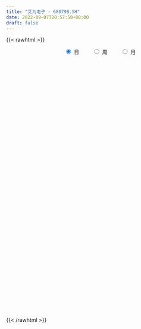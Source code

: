 ```yaml
---
title: "艾为电子 - 688798.SH"
date: 2022-09-07T20:57:58+08:00
draft: false
---
```

{{< rawhtml >}}
    <div style="text-align: center">
        <label style="padding: 1rem;"><input style="margin-right: .5rem" type="radio" name="period" value="D" checked onclick="period_change(this)">日</label>
        <label style="padding: 1rem;"><input style="margin-right: .5rem" type="radio" name="period" value="W" onclick="period_change(this)">周</label>
        <label style="padding: 1rem;"><input style="margin-right: .5rem" type="radio" name="period" value="M" onclick="period_change(this)">月</label>
    </div>
    <div id="chart" style="height: 700px;"></div> 
    <script type="text/javascript">
        const D_v = [227265.16,69848.0,43857.45,44187.85,35442.97,27530.89,23985.12,18877.96,15049.22,16052.63,16523.86,14138.31,18673.86,15838.46,11896.27,9630.75,5924.41,7844.6,7640.6,11853.77,12839.81,5108.15,4209.7,5173.91,5168.27,4209.15,5033.35,2846.95,4679.94,5002.31,4209.09,2776.8,2911.92,3030.33,4730.97,3410.58,2941.62,4201.6,3446.14,1576.47,3926.97,1910.35,2049.82,2566.81,2639.29,19299.68,10826.42,4170.5,6044.02,3784.99,7032.49,7522.28,3899.7,2147.25,3718.29,3519.16,4902.74,4838.66,6507.41,2634.03,3806.68,6558.23,5008.78,5497.57,5881.49,5007.64,4118.25,3493.28,4296.76,6695.87,2854.56,3308.62,4617.48,2004.78,6361.85,5258.42,4120.58,5109.17,4859.47,8883.19,4168.25,3831.12,5351.56,4409.2,2036.06,2309.69,2777.92,2170.61,3094.09,3845.39,4181.27,4037.98,5365.29,4312.09,4200.5,8326.52,3762.3,3885.58,4423.33,8358.04,9811.6,14346.77,8889.22,11043.64,14628.77,9467.32,7077.75,12709.88,6902.59,2898.46,3429.93,3237.42,3240.05,3839.5,2625.35,3517.27,3351.31,2383.03,3671.66,10883.23,7352.96,3948.44,5792.8,5159.87,4243.34,5941.19,2885.52,4730.76,5812.97,3038.35,4469.2,4391.38,4986.08,5653.42,4573.13,5136.0,3756.76,2035.67,2972.73,4651.8,7318.73,5741.68,2813.44,2869.01,1783.09,1254.12,1354.89,1643.56,956.39,1949.08,1171.81,1554.68,4880.38,2452.13,2704.78,3363.29,1885.54,4134.83,3278.89,2693.5,8049.75,4756.56,3927.64,5357.67,3031.51,3260.13,3846.5,3813.95,5019.73,3750.67,2670.89,3288.67,2631.36,3847.32,5239.88,3897.26,2887.83,2814.14,3604.51,3284.8,2803.35,2668.85,4128.38,3931.99,2898.74,6740.37,5817.71,8325.65,6653.34,4185.48,5530.41,8123.59,7308.13,5518.75,6213.19,7572.37,4004.68,5450.25,5529.72,4757.47,4053.93,4505.68,5809.13,7365.35,4712.33,6281.81,7135.15,9043.95,6616.23,7755.35,4131.69,7851.86,4137.56,7208.02,3912.68,3630.78,3597.76,3716.41,3418.57,2881.24,3009.35,4265.74,4700.9,3177.66,5131.39,3279.44,2063.46,3075.94,1706.98,5969.24,6308.74,4090.16,5183.59,5269.74,4822.07,13194.44,9111.22,7016.83,6532.7,7005.37,8451.8,7774.22,15308.92,12142.07,10667.21,9235.11,28372.45,15826.54,18897.38,12162.55,9143.75,12034.85,6517.98,9923.48,8234.34,6915.13,6460.46,4193.11,8018.23]
const D_histogram = [0.0,-0.8302678063,-0.909577708,-0.3313670873,0.4985829442,0.6452301934,0.8011620419,0.0275569566,-1.0329023665,-2.0237581536,-2.5340796646,-3.0872082402,-3.8213118069,-3.8130847268,-3.0511601201,-2.4707655101,-1.8891835716,-1.1786003468,-0.3604603359,0.2922126807,0.2970290237,0.6025897768,0.4544849473,-0.0152748317,-0.2586536679,0.1056737664,0.7868878551,0.9744472841,1.4487227347,1.4044565278,0.7841326809,0.5073927994,0.0483696471,-0.0631634462,-0.2272362755,-0.2632350674,-0.236894104,0.0874171946,0.4906692686,0.6103503937,1.2306696336,1.0815700003,0.7612510654,0.5669282023,0.4406883418,-0.7094018795,-1.743702636,-1.6255139955,-1.5162558179,-1.4716644428,-0.299363228,1.2586169412,2.2647784244,2.7095344806,3.3019704998,3.5661193188,4.0549962922,4.5860409598,3.7816464195,2.8706618983,1.9468448696,0.7335053502,-0.2802794827,-0.3315233028,-0.2597610609,-0.6839625875,-0.9561628346,-1.5084836052,-1.9053201196,-1.3677959949,-0.9027643674,-0.6318487507,-0.464092367,-0.7905652562,-1.482562039,-1.8400644235,-2.0760201897,-2.3495182398,-2.410512939,-2.3857827092,-2.1991576808,-1.8596714521,-1.6753343556,-1.6821549347,-1.5531563288,-1.1948324481,-0.6909636473,-0.2298371044,0.2759385681,0.9523119196,1.5837518527,1.7035939274,1.5947194832,1.0280270334,0.1526073989,-0.9358673503,-1.5032694383,-1.7804641207,-2.086916972,-2.4093941285,-2.8465158781,-3.0631634327,-2.8967307347,-2.4923131977,-1.9300004116,-1.7258460303,-1.7733686088,-0.6127881126,-0.1143893094,0.2360237418,0.2839601986,0.1461700181,0.4170594476,0.5619987378,0.8233325792,1.0239814988,0.9031551818,0.7886882038,1.2459200761,1.0825136137,1.3894440014,1.6579328868,2.0854996289,2.580500846,3.0853002437,2.5671909538,2.4873481793,2.6660406238,2.8285990931,2.6635808398,2.464940342,2.0515481039,1.1427478765,0.1433321742,-0.0420345861,-0.4221160377,-0.7916733884,-1.2285455648,-2.0794917502,-1.7793931458,-0.3859738748,0.0468083909,0.5528533872,1.0776684408,1.1560637816,0.896215071,0.7990630922,0.2187590535,-0.24069845,-0.0101023507,-0.002979453,-0.192451376,-0.8304549687,-1.4519609468,-1.520524606,-1.8883096292,-2.0358747321,-2.6290914586,-2.9444303965,-2.7968778979,-2.1410215463,-1.7308634624,-1.2982547714,-0.7538690505,-0.6627444562,-1.0287365139,-1.1383195127,-0.9027145466,-0.6384588893,-0.2875946421,-0.1114196732,0.1390113501,0.0913261116,0.2368795336,0.7755407014,0.9989879261,1.2316839066,1.4098607221,1.8048792519,2.1993078467,2.6582984981,2.927248083,2.7448828376,1.9861938075,1.2378400778,0.2464698316,-0.1521129417,0.3902867849,1.0917399745,1.4764627689,2.2862432366,2.6925585561,2.529459114,1.9733175491,0.9529739434,0.8895747659,0.5478583781,-0.2094605493,-0.6759142972,-0.8625907805,-1.0727546766,-1.2012149014,-1.1764573263,-1.3720942172,-1.2827777985,-1.0919214133,-0.7638896086,-0.209618719,-0.2390124754,-0.0539622631,0.0593612227,-0.1770147813,-0.3893992112,-0.3526396548,-0.3650612583,-0.332158784,-0.4658214987,-0.6562485737,-0.8241893302,-0.6584763789,-0.6086338591,-0.7002890323,-0.8965675845,-0.9405964613,-0.687549734,-0.5810026849,-0.5673490625,-0.5724131076,-0.5461574316,-0.0932460288,-0.2005474837,-0.0830057591,0.0922713969,0.3377333908,0.7718164016,1.6640077976,1.8642228882,1.9357025852,1.7926136922,1.9658144142,1.428975736,0.7419318812,0.3632952132,-0.1954957009,-0.4200979676,-0.4671781189,0.5214308543,0.798552812,0.3517288163,0.1968252442,-0.1222627759,-0.4621586274,-0.5715869925,-0.4152900058,-0.3817624069,-0.1905845609,-0.2624555762,-0.261900262,-0.2466523697]
const D_fast = [0.0,-1.0378347578,-1.3445390865,-0.8491702377,0.1054255298,0.4133803274,0.7696026864,0.0028868402,-1.3157980745,-2.8125934,-3.9564348271,-5.2813654628,-6.9707969813,-7.9158410828,-7.9167065062,-7.9540032737,-7.844717228,-7.42878409,-6.7007591631,-5.9750329763,-5.8959593773,-5.43975118,-5.4742347727,-5.9478132596,-6.2558555128,-5.8651096369,-4.9871735844,-4.5560023344,-3.7195462002,-3.4126982751,-3.8369889517,-3.9868806334,-4.433811374,-4.5611353288,-4.782017227,-4.8838247857,-4.9167073484,-4.570541751,-4.04462236,-3.7723536364,-2.8443669881,-2.7230741214,-2.8530802899,-2.9056711024,-2.9217388775,-4.2491795687,-5.7194059841,-6.0075958425,-6.2774016194,-6.600726355,-5.5032659471,-3.6306315427,-2.0582754533,-0.936135777,0.4817928672,1.6374715158,3.1400975623,4.8176524698,4.9586695345,4.7653504878,4.3282446765,3.2982814947,2.214426791,2.0803021453,2.087124122,1.4919319485,0.9806909927,0.0512493208,-0.8219172235,-0.6263420975,-0.3870015618,-0.2740481328,-0.2223148408,-0.7464290441,-1.8090663367,-2.6265848271,-3.3815456406,-4.2424232508,-4.9060461846,-5.4777616321,-5.8409260239,-5.9663576583,-6.2008541507,-6.6282134635,-6.8875039397,-6.8278881711,-6.496760282,-6.0930930153,-5.5183327008,-4.6038813694,-3.5765034731,-3.0307629165,-2.7409574899,-3.0506431814,-3.8879109662,-5.2103525529,-6.1535720006,-6.8758827131,-7.7040648074,-8.6288904961,-9.7776412151,-10.7600796279,-11.3178296136,-11.5364903761,-11.4566776928,-11.6839848191,-12.1748495498,-11.1674660817,-10.6976646059,-10.2882456193,-10.1693191128,-10.2705667887,-9.8954124974,-9.6099735227,-9.1428065366,-8.6861622422,-8.5811997638,-8.4984946908,-7.7297827995,-7.6225608585,-6.9682694704,-6.2852973633,-5.336355714,-4.1962292854,-2.9201048267,-2.7964163782,-2.2544221079,-1.4092195075,-0.5395112649,-0.0386343083,0.3789602795,0.4784550673,-0.1446581909,-1.1082408497,-1.3041162565,-1.7897267175,-2.3572024153,-3.1012109829,-4.4720301059,-4.6167797879,-3.3198539856,-2.8753696222,-2.2311112791,-1.4368791153,-1.069467829,-1.1052627719,-1.0026489776,-1.528263253,-2.047895369,-1.8198248574,-1.8134468229,-2.0510315899,-2.8966489248,-3.8811451397,-4.3298399503,-5.1697023808,-5.8262361667,-7.0767257578,-8.1281722949,-8.6798392708,-8.5592383057,-8.5817960875,-8.4737510893,-8.117832631,-8.1923941507,-8.8155703369,-9.2097332139,-9.1998068844,-9.0951659495,-8.8162003628,-8.6678803122,-8.3826964513,-8.407550162,-8.2027768566,-7.4702305135,-6.9970363072,-6.4564193501,-5.925777354,-5.0795390112,-4.1352834547,-3.0117181788,-2.0109565731,-1.5071011092,-1.7692416874,-2.2081353976,-3.137888186,-3.5744991947,-2.9345277719,-1.9601395886,-1.2063011021,0.1750401749,1.2544951334,1.7237604698,1.6609482921,0.8788481724,1.0378426862,0.833090893,0.0234068283,-0.6120254939,-1.0143496724,-1.4927022376,-1.9214661877,-2.1908229442,-2.7294833893,-2.9608614203,-3.0429853885,-2.9059259859,-2.4040597761,-2.4932066513,-2.3216470047,-2.1934832133,-2.4741129126,-2.7838471454,-2.8352475027,-2.9389344208,-2.9890716424,-3.2391897318,-3.5936789502,-3.9676670392,-3.9665731826,-4.0688891277,-4.3356165589,-4.7560370072,-5.0352149994,-4.9540557056,-4.9927593277,-5.1209429709,-5.2691102929,-5.3793939748,-4.9497940792,-5.1072324051,-5.0104421202,-4.812097115,-4.4822017734,-3.8551646622,-2.5469713169,-1.8807005042,-1.3252951609,-1.0202306308,-0.3555763052,-0.5351710495,-1.036731934,-1.3245447987,-1.932209638,-2.2618363966,-2.4257110776,-1.3067443909,-0.8299842301,-1.1888760218,-1.2945732829,-1.644226997,-2.0996625052,-2.3519876184,-2.2995131332,-2.3614261361,-2.2178944302,-2.3553793396,-2.4202990909,-2.466714291]
const D_slow = [0.0,-0.2075669516,-0.4349613786,-0.5178031504,-0.3931574143,-0.231849866,-0.0315593555,-0.0246701164,-0.282895708,-0.7888352464,-1.4223551625,-2.1941572226,-3.1494851743,-4.102756356,-4.8655463861,-5.4832377636,-5.9555336565,-6.2501837432,-6.3402988272,-6.267245657,-6.1929884011,-6.0423409569,-5.92871972,-5.9325384279,-5.9972018449,-5.9707834033,-5.7740614395,-5.5304496185,-5.1682689348,-4.8171548029,-4.6211216327,-4.4942734328,-4.482181021,-4.4979718826,-4.5547809515,-4.6205897183,-4.6798132443,-4.6579589457,-4.5352916285,-4.3827040301,-4.0750366217,-3.8046441216,-3.6143313553,-3.4725993047,-3.3624272193,-3.5397776892,-3.9757033481,-4.382081847,-4.7611458015,-5.1290619122,-5.2039027192,-4.8892484839,-4.3230538778,-3.6456702576,-2.8201776327,-1.928647803,-0.9148987299,0.23161151,1.1770231149,1.8946885895,2.3813998069,2.5647761445,2.4947062738,2.4118254481,2.3468851829,2.175894536,1.9368538273,1.559732926,1.0834028961,0.7414538974,0.5157628056,0.3578006179,0.2417775261,0.0441362121,-0.3265042977,-0.7865204035,-1.305525451,-1.8929050109,-2.4955332457,-3.0919789229,-3.6417683431,-4.1066862062,-4.5255197951,-4.9460585287,-5.3343476109,-5.633055723,-5.8057966348,-5.8632559109,-5.7942712689,-5.556193289,-5.1602553258,-4.7343568439,-4.3356769731,-4.0786702148,-4.0405183651,-4.2744852026,-4.6503025622,-5.0954185924,-5.6171478354,-6.2194963675,-6.9311253371,-7.6969161952,-8.4210988789,-9.0441771783,-9.5266772812,-9.9581387888,-10.401480941,-10.5546779691,-10.5832752965,-10.5242693611,-10.4532793114,-10.4167368069,-10.312471945,-10.1719722605,-9.9661391157,-9.710143741,-9.4843549456,-9.2871828946,-8.9757028756,-8.7050744722,-8.3577134718,-7.9432302501,-7.4218553429,-6.7767301314,-6.0054050705,-5.363607332,-4.7417702872,-4.0752601312,-3.368110358,-2.702215148,-2.0859800625,-1.5730930366,-1.2874060674,-1.2515730239,-1.2620816704,-1.3676106798,-1.5655290269,-1.8726654181,-2.3925383557,-2.8373866421,-2.9338801108,-2.9221780131,-2.7839646663,-2.5145475561,-2.2255316107,-2.0014778429,-1.8017120699,-1.7470223065,-1.807196919,-1.8097225067,-1.8104673699,-1.8585802139,-2.0661939561,-2.4291841928,-2.8093153443,-3.2813927516,-3.7903614346,-4.4476342993,-5.1837418984,-5.8829613729,-6.4182167594,-6.850932625,-7.1754963179,-7.3639635805,-7.5296496945,-7.786833823,-8.0714137012,-8.2970923378,-8.4567070602,-8.5286057207,-8.556460639,-8.5217078015,-8.4988762736,-8.4396563902,-8.2457712148,-7.9960242333,-7.6881032566,-7.3356380761,-6.8844182631,-6.3345913015,-5.6700166769,-4.9382046562,-4.2519839468,-3.7554354949,-3.4459754754,-3.3843580175,-3.422386253,-3.3248145568,-3.0518795631,-2.6827638709,-2.1112030617,-1.4380634227,-0.8056986442,-0.3123692569,-0.0741257711,0.1482679204,0.2852325149,0.2328673776,0.0638888033,-0.1517588919,-0.419947561,-0.7202512863,-1.0143656179,-1.3573891722,-1.6780836218,-1.9510639752,-2.1420363773,-2.1944410571,-2.2541941759,-2.2676847417,-2.252844436,-2.2970981313,-2.3944479341,-2.4826078478,-2.5738731624,-2.6569128584,-2.7733682331,-2.9374303765,-3.1434777091,-3.3080968038,-3.4602552685,-3.6353275266,-3.8594694227,-4.0946185381,-4.2665059716,-4.4117566428,-4.5535939084,-4.6966971853,-4.8332365432,-4.8565480504,-4.9066849214,-4.9274363611,-4.9043685119,-4.8199351642,-4.6269810638,-4.2109791144,-3.7449233924,-3.2609977461,-2.812844323,-2.3213907195,-1.9641467855,-1.7786638152,-1.6878400119,-1.7367139371,-1.841738429,-1.9585329587,-1.8281752452,-1.6285370421,-1.5406048381,-1.491398527,-1.521964221,-1.6375038779,-1.780400626,-1.8842231274,-1.9796637291,-2.0273098694,-2.0929237634,-2.1583988289,-2.2200619213]
const D_data = [['2021-08-16', 252.0, 260.8, 252.0, 281.0],['2021-08-17', 259.9, 247.79, 240.01, 259.9],['2021-08-18', 245.0, 253.99, 235.53, 254.26],['2021-08-19', 250.0, 263.02, 249.5, 276.85],['2021-08-20', 260.0, 270.0, 250.1, 277.6],['2021-08-23', 270.0, 264.5, 258.2, 272.8],['2021-08-24', 260.03, 266.0, 252.2, 276.0],['2021-08-25', 263.11, 253.0, 253.0, 267.77],['2021-08-26', 254.0, 244.0, 244.0, 258.16],['2021-08-27', 241.0, 238.0, 235.5, 248.5],['2021-08-30', 235.94, 237.96, 227.29, 242.33],['2021-08-31', 235.0, 232.02, 227.1, 238.58],['2021-09-01', 234.45, 223.1, 219.97, 234.45],['2021-09-02', 219.34, 226.85, 219.34, 241.5],['2021-09-03', 226.97, 234.99, 221.28, 238.4],['2021-09-06', 233.0, 233.4, 231.33, 240.98],['2021-09-07', 237.2, 234.0, 228.25, 238.0],['2021-09-08', 233.2, 237.02, 228.5, 239.1],['2021-09-09', 233.0, 241.0, 233.0, 244.15],['2021-09-10', 241.49, 241.99, 237.55, 245.88],['2021-09-13', 239.8, 235.0, 227.5, 242.7],['2021-09-14', 234.01, 239.1, 231.2, 239.48],['2021-09-15', 239.18, 233.41, 233.3, 242.0],['2021-09-16', 232.01, 227.03, 227.0, 237.41],['2021-09-17', 228.99, 226.97, 219.0, 231.04],['2021-09-22', 223.0, 234.0, 222.02, 235.0],['2021-09-23', 234.1, 240.33, 230.51, 241.79],['2021-09-24', 239.0, 236.4, 235.88, 242.9],['2021-09-27', 236.31, 242.0, 236.31, 245.14],['2021-09-28', 246.0, 237.1, 232.57, 246.0],['2021-09-29', 236.0, 228.28, 228.01, 236.8],['2021-09-30', 228.29, 230.02, 228.29, 232.67],['2021-10-08', 239.9, 225.32, 223.12, 239.9],['2021-10-11', 223.55, 227.48, 223.55, 232.05],['2021-10-12', 225.99, 225.31, 219.1, 233.0],['2021-10-13', 223.0, 225.52, 221.4, 226.0],['2021-10-14', 229.5, 225.41, 222.55, 229.5],['2021-10-15', 224.2, 229.37, 222.0, 231.76],['2021-10-18', 231.0, 231.91, 227.11, 236.83],['2021-10-19', 231.01, 229.58, 228.21, 233.0],['2021-10-20', 234.0, 238.0, 229.66, 240.88],['2021-10-21', 237.88, 230.0, 230.0, 238.0],['2021-10-22', 229.98, 226.79, 226.03, 232.86],['2021-10-25', 223.0, 227.0, 222.63, 227.88],['2021-10-26', 225.32, 226.9, 224.0, 230.3],['2021-10-27', 226.0, 210.0, 191.96, 227.0],['2021-10-28', 209.09, 204.0, 195.0, 209.37],['2021-10-29', 205.76, 214.01, 200.66, 214.54],['2021-11-01', 207.92, 212.6, 207.92, 226.81],['2021-11-02', 214.0, 210.3, 209.3, 218.78],['2021-11-03', 213.0, 226.29, 208.33, 229.97],['2021-11-04', 226.18, 238.2, 226.18, 240.22],['2021-11-05', 240.0, 239.0, 236.22, 243.77],['2021-11-08', 240.03, 237.33, 235.43, 243.47],['2021-11-09', 235.0, 243.95, 234.18, 245.45],['2021-11-10', 244.14, 244.58, 240.0, 250.1],['2021-11-11', 242.58, 252.3, 241.58, 258.88],['2021-11-12', 250.0, 259.02, 248.1, 260.17],['2021-11-15', 259.02, 245.0, 239.68, 261.99],['2021-11-16', 250.0, 241.9, 240.1, 250.0],['2021-11-17', 243.0, 239.0, 237.0, 244.0],['2021-11-18', 239.0, 231.0, 230.62, 244.89],['2021-11-19', 232.55, 228.0, 226.5, 234.69],['2021-11-22', 229.9, 237.28, 226.28, 239.5],['2021-11-23', 236.33, 238.98, 230.0, 243.56],['2021-11-24', 238.8, 231.75, 231.73, 240.5],['2021-11-25', 231.75, 231.4, 229.2, 236.36],['2021-11-26', 231.0, 224.91, 223.8, 232.01],['2021-11-29', 222.62, 223.1, 220.0, 227.14],['2021-11-30', 222.41, 234.01, 222.41, 235.47],['2021-12-01', 232.8, 235.0, 229.64, 236.5],['2021-12-02', 234.37, 234.01, 228.0, 235.63],['2021-12-03', 233.96, 233.51, 227.1, 235.99],['2021-12-06', 233.51, 226.4, 226.07, 233.55],['2021-12-07', 227.5, 218.12, 211.98, 227.5],['2021-12-08', 222.0, 218.05, 215.58, 222.0],['2021-12-09', 216.5, 216.24, 215.07, 219.95],['2021-12-10', 216.24, 212.38, 210.88, 217.76],['2021-12-13', 214.58, 211.91, 210.4, 214.58],['2021-12-14', 211.0, 210.56, 205.88, 213.36],['2021-12-15', 211.25, 210.84, 209.68, 215.25],['2021-12-16', 209.85, 212.0, 206.36, 212.91],['2021-12-17', 211.32, 209.44, 206.22, 212.78],['2021-12-20', 207.59, 205.5, 203.16, 209.88],['2021-12-21', 206.8, 205.5, 204.67, 207.0],['2021-12-22', 206.08, 207.81, 204.0, 210.85],['2021-12-23', 207.21, 210.4, 205.15, 211.7],['2021-12-24', 210.3, 211.28, 208.36, 212.38],['2021-12-27', 211.9, 213.65, 209.6, 214.47],['2021-12-28', 212.81, 218.68, 212.55, 221.71],['2021-12-29', 218.88, 221.92, 218.51, 225.04],['2021-12-30', 224.78, 218.16, 215.79, 224.78],['2021-12-31', 216.3, 216.0, 210.11, 218.13],['2022-01-04', 215.88, 208.88, 206.06, 216.65],['2022-01-05', 207.1, 200.99, 198.0, 207.21],['2022-01-06', 199.8, 192.08, 188.21, 200.0],['2022-01-07', 193.54, 192.5, 188.8, 194.27],['2022-01-10', 191.49, 191.83, 185.86, 193.0],['2022-01-11', 189.89, 187.56, 185.08, 192.8],['2022-01-12', 186.53, 183.0, 181.19, 188.76],['2022-01-13', 182.91, 176.45, 173.99, 182.92],['2022-01-14', 176.45, 174.02, 168.76, 176.45],['2022-01-17', 172.46, 175.14, 172.46, 178.88],['2022-01-18', 174.97, 176.26, 174.45, 183.36],['2022-01-19', 185.0, 177.76, 177.03, 190.0],['2022-01-20', 180.53, 172.49, 171.22, 180.53],['2022-01-21', 170.11, 166.9, 166.01, 173.98],['2022-01-24', 166.09, 182.61, 162.87, 184.54],['2022-01-25', 180.0, 177.01, 176.18, 184.91],['2022-01-26', 176.99, 176.0, 172.7, 179.0],['2022-01-27', 175.81, 172.0, 171.99, 178.5],['2022-01-28', 172.0, 168.11, 167.31, 173.39],['2022-02-07', 172.41, 172.34, 167.0, 173.89],['2022-02-08', 172.34, 170.82, 165.0, 174.8],['2022-02-09', 173.98, 172.5, 167.17, 173.98],['2022-02-10', 173.01, 172.33, 168.6, 175.21],['2022-02-11', 171.13, 167.92, 167.92, 172.38],['2022-02-14', 166.92, 166.7, 163.19, 168.85],['2022-02-15', 168.27, 174.31, 166.41, 176.98],['2022-02-16', 172.3, 167.0, 166.32, 172.8],['2022-02-17', 165.0, 173.06, 164.23, 174.0],['2022-02-18', 170.37, 174.2, 168.51, 174.5],['2022-02-21', 174.0, 178.49, 172.22, 181.88],['2022-02-22', 178.01, 182.7, 173.11, 183.49],['2022-02-23', 182.0, 186.9, 180.0, 188.86],['2022-02-24', 185.02, 175.5, 173.5, 186.28],['2022-02-25', 180.0, 180.68, 178.0, 181.98],['2022-02-28', 175.01, 185.63, 175.01, 186.29],['2022-03-01', 185.63, 188.03, 179.0, 189.88],['2022-03-02', 185.22, 185.69, 183.0, 187.0],['2022-03-03', 188.48, 186.0, 183.24, 188.48],['2022-03-04', 186.0, 183.2, 182.94, 190.76],['2022-03-07', 183.2, 174.48, 172.31, 183.69],['2022-03-08', 173.9, 168.5, 167.0, 177.07],['2022-03-09', 168.9, 175.35, 165.61, 176.44],['2022-03-10', 179.36, 171.0, 169.76, 182.74],['2022-03-11', 169.21, 168.4, 164.39, 172.0],['2022-03-14', 167.8, 164.31, 163.55, 168.6],['2022-03-15', 166.0, 153.99, 153.77, 166.0],['2022-03-16', 156.0, 165.0, 154.58, 166.05],['2022-03-17', 179.0, 182.02, 170.89, 185.66],['2022-03-18', 179.47, 174.38, 171.07, 182.49],['2022-03-21', 173.24, 177.68, 170.0, 179.3],['2022-03-22', 177.68, 180.99, 173.0, 182.96],['2022-03-23', 181.0, 177.59, 176.78, 182.92],['2022-03-24', 174.31, 173.38, 172.39, 175.69],['2022-03-25', 175.3, 174.86, 172.0, 176.38],['2022-03-28', 172.22, 167.12, 167.11, 174.64],['2022-03-29', 167.12, 165.55, 164.18, 168.87],['2022-03-30', 166.9, 173.22, 165.11, 174.49],['2022-03-31', 172.01, 170.8, 170.35, 174.49],['2022-04-01', 169.11, 167.5, 166.0, 171.13],['2022-04-06', 165.48, 158.94, 154.44, 165.48],['2022-04-07', 156.83, 154.49, 153.0, 158.24],['2022-04-08', 154.88, 157.98, 152.01, 159.24],['2022-04-11', 157.0, 151.24, 149.01, 157.0],['2022-04-12', 150.5, 150.52, 149.19, 154.6],['2022-04-13', 150.8, 140.46, 139.0, 151.8],['2022-04-14', 141.12, 138.55, 137.11, 143.88],['2022-04-15', 137.5, 140.8, 133.83, 141.51],['2022-04-18', 140.8, 146.49, 137.75, 146.98],['2022-04-19', 145.15, 143.8, 142.3, 146.8],['2022-04-20', 143.5, 144.15, 143.01, 150.8],['2022-04-21', 143.02, 146.34, 143.02, 152.99],['2022-04-22', 145.42, 140.75, 138.2, 147.8],['2022-04-25', 134.72, 132.5, 130.67, 140.95],['2022-04-26', 137.42, 132.42, 130.56, 137.42],['2022-04-27', 132.19, 135.1, 124.3, 135.85],['2022-04-28', 134.88, 135.0, 130.0, 139.81],['2022-04-29', 133.88, 136.17, 132.5, 137.8],['2022-05-05', 136.22, 134.03, 133.29, 138.0],['2022-05-06', 129.01, 134.91, 126.0, 137.11],['2022-05-09', 133.0, 130.6, 128.82, 136.63],['2022-05-10', 128.0, 132.21, 125.62, 134.37],['2022-05-11', 132.0, 138.21, 130.16, 140.41],['2022-05-12', 140.0, 135.88, 134.88, 140.0],['2022-05-13', 135.99, 137.01, 135.24, 141.0],['2022-05-16', 138.01, 137.43, 136.63, 141.78],['2022-05-17', 136.55, 141.98, 134.88, 143.79],['2022-05-18', 142.99, 144.78, 142.0, 146.8],['2022-05-19', 142.7, 149.0, 142.01, 149.0],['2022-05-20', 149.0, 150.08, 146.4, 151.35],['2022-05-23', 151.8, 146.28, 143.3, 151.8],['2022-05-24', 144.11, 137.83, 137.22, 149.48],['2022-05-25', 137.83, 134.65, 133.3, 140.78],['2022-05-26', 134.18, 126.99, 124.7, 134.18],['2022-05-27', 126.99, 130.2, 126.88, 133.87],['2022-05-30', 129.55, 142.0, 125.3, 142.9],['2022-05-31', 141.85, 147.51, 138.19, 153.68],['2022-06-01', 145.22, 147.11, 145.22, 153.65],['2022-06-02', 147.1, 156.85, 146.99, 157.67],['2022-06-06', 157.99, 156.84, 155.8, 166.16],['2022-06-07', 156.84, 152.3, 148.7, 158.78],['2022-06-08', 154.5, 147.15, 144.51, 154.5],['2022-06-09', 146.0, 138.2, 138.0, 147.21],['2022-06-10', 140.96, 148.0, 138.51, 148.0],['2022-06-13', 147.0, 144.02, 143.21, 147.98],['2022-06-14', 143.98, 136.0, 133.38, 143.98],['2022-06-15', 136.0, 135.99, 134.5, 139.97],['2022-06-16', 135.76, 137.1, 135.65, 139.62],['2022-06-17', 136.55, 134.91, 132.5, 137.36],['2022-06-20', 135.7, 134.02, 133.15, 137.47],['2022-06-21', 134.17, 134.58, 131.88, 134.71],['2022-06-22', 135.4, 130.16, 129.61, 136.74],['2022-06-23', 131.76, 132.16, 129.33, 132.88],['2022-06-24', 132.98, 132.98, 131.07, 135.17],['2022-06-27', 133.12, 135.07, 132.7, 139.0],['2022-06-28', 135.07, 139.6, 130.1, 141.01],['2022-06-29', 137.2, 133.21, 133.01, 139.68],['2022-06-30', 131.1, 135.88, 131.1, 137.99],['2022-07-01', 136.66, 135.47, 134.3, 138.29],['2022-07-04', 135.45, 130.38, 130.0, 135.45],['2022-07-05', 131.0, 128.9, 127.01, 131.67],['2022-07-06', 129.0, 130.9, 127.38, 134.94],['2022-07-07', 130.57, 129.7, 127.5, 131.48],['2022-07-08', 130.01, 129.67, 128.98, 132.52],['2022-07-11', 128.39, 126.6, 126.23, 129.66],['2022-07-12', 128.0, 124.15, 123.9, 128.51],['2022-07-13', 123.89, 122.43, 120.21, 124.95],['2022-07-14', 124.0, 125.55, 122.01, 125.9],['2022-07-15', 124.02, 123.69, 122.11, 127.34],['2022-07-18', 123.0, 120.77, 119.5, 124.37],['2022-07-19', 120.19, 117.5, 116.07, 121.39],['2022-07-20', 117.5, 117.45, 116.5, 119.7],['2022-07-21', 117.12, 120.49, 116.14, 122.68],['2022-07-22', 119.84, 118.5, 117.31, 121.43],['2022-07-25', 118.4, 116.56, 115.38, 119.43],['2022-07-26', 116.56, 115.23, 113.13, 116.56],['2022-07-27', 114.19, 114.55, 113.58, 115.2],['2022-07-28', 115.0, 120.25, 114.56, 121.78],['2022-07-29', 121.11, 113.35, 112.9, 121.59],['2022-08-01', 113.28, 115.38, 109.32, 116.93],['2022-08-02', 114.81, 116.2, 110.57, 118.77],['2022-08-03', 114.66, 117.7, 114.5, 122.5],['2022-08-04', 119.19, 121.68, 118.05, 122.09],['2022-08-05', 120.54, 131.37, 120.12, 135.0],['2022-08-08', 130.88, 126.51, 125.0, 130.88],['2022-08-09', 126.0, 126.66, 121.38, 126.66],['2022-08-10', 126.0, 124.84, 123.0, 128.99],['2022-08-11', 125.44, 130.03, 123.93, 131.5],['2022-08-12', 128.21, 121.2, 120.51, 130.51],['2022-08-15', 118.66, 116.6, 115.39, 122.45],['2022-08-16', 115.98, 117.77, 115.37, 124.5],['2022-08-17', 117.0, 112.79, 112.3, 117.76],['2022-08-18', 112.66, 114.35, 110.28, 116.3],['2022-08-19', 114.0, 115.21, 113.0, 118.78],['2022-08-22', 115.66, 130.5, 114.66, 131.0],['2022-08-23', 130.22, 125.3, 124.0, 131.88],['2022-08-24', 122.79, 116.0, 115.6, 124.49],['2022-08-25', 115.11, 118.03, 113.45, 118.79],['2022-08-26', 119.0, 114.5, 114.0, 119.0],['2022-08-29', 114.0, 111.99, 110.0, 117.35],['2022-08-30', 111.0, 113.0, 110.38, 113.99],['2022-08-31', 113.01, 115.8, 112.01, 116.81],['2022-09-01', 115.0, 114.18, 114.0, 117.68],['2022-09-02', 114.18, 116.25, 112.28, 117.5],['2022-09-05', 116.3, 112.8, 112.08, 116.3],['2022-09-06', 112.18, 113.0, 112.18, 113.89],['2022-09-07', 113.13, 112.71, 112.19, 116.5]]
const W_v = [420601.4300000001,101495.82,77070.76,42894.13,32499.84,12089.45,16668.14,2911.92,18315.1,12909.75,39502.7,28283.48,19126.1,24515.13,23998.23,21773.29,22854.8,27093.59,13703.48,20524.02,20601.41,40825.32,51106.7,29178.28,16573.48,28239.32,24022.72,22442.66,24105.39,22720.61,10074.55,7275.52,10037.29,15356.05,25123.13,19690.98,5959.56,18503.65,15175.65,23517.19,24694.88,34736.03,23796.05,28674.3,34682.37,26740.9,16623.33,20555.13,19124.36,32560.0,38117.92,55127.53,84402.67,43625.78,18671.8]
const W_histogram = [0.0,-2.0421652422,-3.4025378365,-3.6176931417,-4.5007891427,-4.1856439908,-4.1354022634,-4.1371915313,-3.6036649679,-3.177478786,-3.4846109136,-1.8169370817,0.6880520272,0.3277166909,-0.0279787055,0.383972522,-0.6426996787,-1.3549451728,-1.5246403858,-1.1581100544,-2.2729929717,-3.9324077256,-5.1122038083,-5.3862844533,-5.1553807458,-4.1954165428,-2.8064885195,-1.4678255798,-1.33281921,-0.6301498978,0.0419235509,0.1591628678,-0.2157118972,-1.367734334,-1.8501530314,-2.1724650363,-2.160703009,-1.7208144056,-0.3316421899,-0.5223362428,1.277363039,1.9618206581,1.6363277288,1.4033558452,1.519462674,1.3157671693,0.9078177335,0.4415781284,-0.0352093143,0.9851215681,1.0890645475,0.8774601163,0.814126691,1.0021825963,0.9980666439]
const W_fast = [0.0,-2.5527065527,-4.7637136062,-5.8832921968,-7.8915854835,-8.6228513293,-9.6064601678,-10.6425473185,-11.0099369971,-11.3781205116,-12.5564053677,-11.3429658062,-8.6659636905,-8.944369854,-9.3070599269,-8.7991155688,-9.9864626892,-11.0374444765,-11.588299786,-11.5112969682,-13.1944281284,-15.8369448137,-18.2947918484,-19.9154436067,-20.9733850857,-21.0622750184,-20.3749691249,-19.4032625802,-19.601461013,-19.0563291752,-18.3737748388,-18.216744805,-18.6455475442,-20.1395035645,-21.0844605198,-21.9498887837,-22.4783025087,-22.4686175067,-21.1623558384,-21.483633952,-19.3645939105,-18.1896811269,-18.106092124,-17.9882250463,-17.4922525489,-17.3670062613,-17.5480012637,-17.9038463367,-18.389436108,-17.1228248336,-16.7466157173,-16.7388551195,-16.5986568719,-16.1600553176,-15.9146546091]
const W_slow = [0.0,-0.5105413105,-1.3611757697,-2.2655990551,-3.3907963408,-4.4372073385,-5.4710579043,-6.5053557872,-7.4062720292,-8.2006417257,-9.0717944541,-9.5260287245,-9.3540157177,-9.272086545,-9.2790812213,-9.1830880908,-9.3437630105,-9.6824993037,-10.0636594002,-10.3531869138,-10.9214351567,-11.9045370881,-13.1825880402,-14.5291591535,-15.8180043399,-16.8668584756,-17.5684806055,-17.9354370004,-18.2686418029,-18.4261792774,-18.4156983897,-18.3759076727,-18.429835647,-18.7717692305,-19.2343074884,-19.7774237475,-20.3175994997,-20.7478031011,-20.8307136486,-20.9612977093,-20.6419569495,-20.151501785,-19.7424198528,-19.3915808915,-19.011715223,-18.6827734306,-18.4558189973,-18.3454244651,-18.3542267937,-18.1079464017,-17.8356802648,-17.6163152357,-17.412783563,-17.1622379139,-16.9127212529]
const W_data = [['2021-08-20', 252.0, 270.0, 235.53, 281.0],['2021-08-27', 270.0, 238.0, 235.5, 276.0],['2021-09-03', 235.94, 234.99, 219.34, 242.33],['2021-09-10', 233.0, 241.99, 228.25, 245.88],['2021-09-17', 239.8, 226.97, 219.0, 242.7],['2021-09-24', 223.0, 236.4, 222.02, 242.9],['2021-09-30', 236.31, 230.02, 228.01, 246.0],['2021-10-08', 239.9, 225.32, 223.12, 239.9],['2021-10-15', 223.55, 229.37, 219.1, 233.0],['2021-10-22', 231.0, 226.79, 226.03, 240.88],['2021-10-29', 223.0, 214.01, 191.96, 230.3],['2021-11-05', 207.92, 239.0, 207.92, 243.77],['2021-11-12', 240.03, 259.02, 234.18, 260.17],['2021-11-19', 259.02, 228.0, 226.5, 261.99],['2021-11-26', 229.9, 224.91, 223.8, 243.56],['2021-12-03', 222.62, 233.51, 220.0, 236.5],['2021-12-10', 233.51, 212.38, 210.88, 233.55],['2021-12-17', 214.58, 209.44, 205.88, 215.25],['2021-12-24', 207.59, 211.28, 203.16, 212.38],['2021-12-31', 211.9, 216.0, 209.6, 225.04],['2022-01-07', 215.88, 192.5, 188.21, 216.65],['2022-01-14', 191.49, 174.02, 168.76, 193.0],['2022-01-21', 172.46, 166.9, 166.01, 190.0],['2022-01-28', 166.09, 168.11, 162.87, 184.91],['2022-02-11', 172.41, 167.92, 165.0, 175.21],['2022-02-18', 166.92, 174.2, 163.19, 176.98],['2022-02-25', 174.0, 180.68, 172.22, 188.86],['2022-03-04', 175.01, 183.2, 175.01, 190.76],['2022-03-11', 183.2, 168.4, 164.39, 183.69],['2022-03-18', 167.8, 174.38, 153.77, 185.66],['2022-03-25', 173.24, 174.86, 170.0, 182.96],['2022-04-01', 172.22, 167.5, 164.18, 174.64],['2022-04-08', 165.48, 157.98, 152.01, 165.48],['2022-04-15', 157.0, 140.8, 133.83, 157.0],['2022-04-22', 140.8, 140.75, 137.75, 152.99],['2022-04-29', 134.72, 136.17, 124.3, 140.95],['2022-05-06', 136.22, 134.91, 126.0, 138.0],['2022-05-13', 133.0, 137.01, 125.62, 141.0],['2022-05-20', 138.01, 150.08, 134.88, 151.35],['2022-05-27', 151.8, 130.2, 124.7, 151.8],['2022-06-02', 129.55, 156.85, 125.3, 157.67],['2022-06-10', 157.99, 148.0, 138.0, 166.16],['2022-06-17', 147.0, 134.91, 132.5, 147.98],['2022-06-24', 135.7, 132.98, 129.33, 137.47],['2022-07-01', 133.12, 135.47, 130.1, 141.01],['2022-07-08', 135.45, 129.67, 127.01, 135.45],['2022-07-15', 128.39, 123.69, 120.21, 129.66],['2022-07-22', 123.0, 118.5, 116.07, 124.37],['2022-07-29', 118.4, 113.35, 112.9, 121.78],['2022-08-05', 113.28, 131.37, 109.32, 135.0],['2022-08-12', 130.88, 121.2, 120.51, 131.5],['2022-08-19', 118.66, 115.21, 110.28, 124.5],['2022-08-26', 115.66, 114.5, 113.45, 131.88],['2022-09-02', 114.0, 116.25, 110.0, 117.68],['2022-09-09', 116.3, 112.71, 112.08, 116.5]]
const M_v = [552759.4200000002,150560.15,73639.47,106915.57,94956.55,141711.71,73566.28,80333.29,71762.13,78135.04,127472.95,87175.41,238684.43,33821.27]
const M_histogram = [0.0,-0.1276353276,-1.2223737145,-0.5650254567,-1.26838411,-4.6917171619,-5.455413934,-6.5641353976,-9.0796193936,-9.3905767687,-9.7479673812,-10.7891213869,-10.5855101952,-9.9418012666]
const M_fast = [0.0,-0.1595441595,-1.559875975,-1.0437840815,-2.0642387622,-6.6605011046,-8.7880513602,-11.5378066731,-16.3231955175,-18.9817970849,-21.7761795426,-25.5146138951,-27.9573802522,-29.7991216402]
const M_slow = [0.0,-0.0319088319,-0.3375022605,-0.4787586247,-0.7958546522,-1.9687839427,-3.3326374262,-4.9736712756,-7.243576124,-9.5912203161,-12.0282121614,-14.7254925082,-17.371870057,-19.8573203736]
const M_data = [['2021-08-31', 252.0, 232.02, 227.1, 281.0],['2021-09-30', 234.45, 230.02, 219.0, 246.0],['2021-10-29', 239.9, 214.01, 191.96, 240.88],['2021-11-30', 207.92, 234.01, 207.92, 261.99],['2021-12-31', 232.8, 216.0, 203.16, 236.5],['2022-01-28', 215.88, 168.11, 162.87, 216.65],['2022-02-28', 172.41, 185.63, 163.19, 188.86],['2022-03-31', 185.63, 170.8, 153.77, 190.76],['2022-04-29', 169.11, 136.17, 124.3, 171.13],['2022-05-31', 136.22, 147.51, 124.7, 153.68],['2022-06-30', 145.22, 135.88, 129.33, 166.16],['2022-07-29', 136.66, 113.35, 112.9, 138.29],['2022-08-31', 113.28, 115.8, 109.32, 135.0],['2022-09-30', 115.0, 112.71, 112.08, 117.68]]
        const D_a = [null,null,null,null,null,null,null,null,null,null,null,null,null,219.34,null,null,null,null,null,245.88,null,null,null,null,219.0,null,null,null,null,246.0,null,null,null,null,null,null,null,null,null,null,null,null,null,null,null,191.96,null,null,null,null,null,null,null,null,null,null,null,null,261.99,null,null,null,null,null,null,null,null,null,null,null,null,null,null,null,null,null,null,null,null,null,null,null,null,203.16,null,null,null,null,null,null,225.04,null,null,null,null,null,null,null,null,null,null,null,null,null,null,null,null,162.87,null,null,null,null,null,null,null,null,null,null,null,null,null,null,null,null,null,null,null,null,null,null,null,190.76,null,null,null,null,null,null,153.77,null,null,null,null,182.96,null,null,null,null,null,null,null,null,null,null,null,null,null,null,null,133.83,null,null,null,152.99,null,null,null,124.3,null,null,null,null,null,null,null,null,null,null,null,null,null,null,null,null,null,null,null,null,null,null,null,166.16,null,null,null,null,null,null,null,null,null,null,null,null,129.33,null,null,null,null,null,138.29,null,null,null,null,null,null,null,null,null,null,null,null,null,null,null,null,null,null,null,null,109.32,null,null,null,null,null,null,null,131.5,null,null,null,null,110.28,null,null,null,null,null,119.0,null,null,null,null,null,112.08,null,null]
const W_a = [null,null,null,null,219.0,null,null,null,null,null,null,null,null,261.99,null,null,null,null,null,null,null,null,null,null,null,null,null,null,null,null,null,null,null,null,null,124.3,null,null,null,null,null,166.16,null,null,null,null,null,null,null,109.32,null,null,null,null,null]
const M_a = [null,null,null,null,null,null,null,null,124.3,null,null,null,null,null]
        const D_b = [[{ coord: ['2021-09-02', 245.88] }, { coord: ['2021-12-29', 219.34] }],[{ coord: ['2022-01-24', 182.96] }, { coord: ['2022-03-22', 162.87] }],[{ coord: ['2022-04-15', 152.99] }, { coord: ['2022-07-01', 133.83] }],[{ coord: ['2022-08-01', 119.0] }, { coord: ['2022-08-26', 110.28] }]]
const W_b = []
const M_b = []
    </script>
{{< /rawhtml >}}